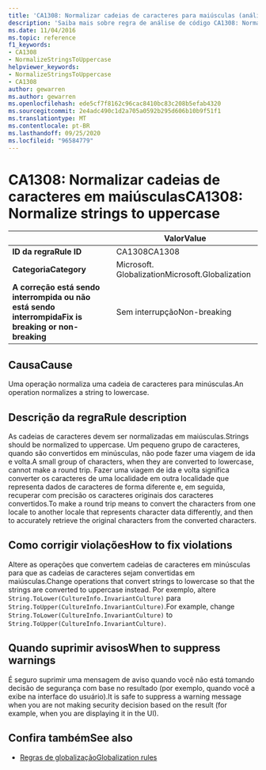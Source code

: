 ```yaml
---
title: 'CA1308: Normalizar cadeias de caracteres para maiúsculas (análise de código)'
description: 'Saiba mais sobre regra de análise de código CA1308: Normalizar cadeias de caracteres para maiúsculas'
ms.date: 11/04/2016
ms.topic: reference
f1_keywords:
- CA1308
- NormalizeStringsToUppercase
helpviewer_keywords:
- NormalizeStringsToUppercase
- CA1308
author: gewarren
ms.author: gewarren
ms.openlocfilehash: ede5cf7f8162c96cac8410bc83c208b5efab4320
ms.sourcegitcommit: 2e4adc490c1d2a705a0592b295d606b10b9f51f1
ms.translationtype: MT
ms.contentlocale: pt-BR
ms.lasthandoff: 09/25/2020
ms.locfileid: "96584779"
---
```

# <a name="ca1308-normalize-strings-to-uppercase"></a><span data-ttu-id="826e5-103">CA1308: Normalizar cadeias de caracteres em maiúsculas</span><span class="sxs-lookup"><span data-stu-id="826e5-103">CA1308: Normalize strings to uppercase</span></span>

| | <span data-ttu-id="826e5-104">Valor</span><span class="sxs-lookup"><span data-stu-id="826e5-104">Value</span></span> |
|-|-|
| <span data-ttu-id="826e5-105">**ID da regra**</span><span class="sxs-lookup"><span data-stu-id="826e5-105">**Rule ID**</span></span> |<span data-ttu-id="826e5-106">CA1308</span><span class="sxs-lookup"><span data-stu-id="826e5-106">CA1308</span></span>|
| <span data-ttu-id="826e5-107">**Categoria**</span><span class="sxs-lookup"><span data-stu-id="826e5-107">**Category**</span></span> |<span data-ttu-id="826e5-108">Microsoft. Globalization</span><span class="sxs-lookup"><span data-stu-id="826e5-108">Microsoft.Globalization</span></span>|
| <span data-ttu-id="826e5-109">**A correção está sendo interrompida ou não está sendo interrompida**</span><span class="sxs-lookup"><span data-stu-id="826e5-109">**Fix is breaking or non-breaking**</span></span> |<span data-ttu-id="826e5-110">Sem interrupção</span><span class="sxs-lookup"><span data-stu-id="826e5-110">Non-breaking</span></span>|

## <a name="cause"></a><span data-ttu-id="826e5-111">Causa</span><span class="sxs-lookup"><span data-stu-id="826e5-111">Cause</span></span>

<span data-ttu-id="826e5-112">Uma operação normaliza uma cadeia de caracteres para minúsculas.</span><span class="sxs-lookup"><span data-stu-id="826e5-112">An operation normalizes a string to lowercase.</span></span>

## <a name="rule-description"></a><span data-ttu-id="826e5-113">Descrição da regra</span><span class="sxs-lookup"><span data-stu-id="826e5-113">Rule description</span></span>

<span data-ttu-id="826e5-114">As cadeias de caracteres devem ser normalizadas em maiúsculas.</span><span class="sxs-lookup"><span data-stu-id="826e5-114">Strings should be normalized to uppercase.</span></span> <span data-ttu-id="826e5-115">Um pequeno grupo de caracteres, quando são convertidos em minúsculas, não pode fazer uma viagem de ida e volta.</span><span class="sxs-lookup"><span data-stu-id="826e5-115">A small group of characters, when they are converted to lowercase, cannot make a round trip.</span></span> <span data-ttu-id="826e5-116">Fazer uma viagem de ida e volta significa converter os caracteres de uma localidade em outra localidade que representa dados de caracteres de forma diferente e, em seguida, recuperar com precisão os caracteres originais dos caracteres convertidos.</span><span class="sxs-lookup"><span data-stu-id="826e5-116">To make a round trip means to convert the characters from one locale to another locale that represents character data differently, and then to accurately retrieve the original characters from the converted characters.</span></span>

## <a name="how-to-fix-violations"></a><span data-ttu-id="826e5-117">Como corrigir violações</span><span class="sxs-lookup"><span data-stu-id="826e5-117">How to fix violations</span></span>

<span data-ttu-id="826e5-118">Altere as operações que convertem cadeias de caracteres em minúsculas para que as cadeias de caracteres sejam convertidas em maiúsculas.</span><span class="sxs-lookup"><span data-stu-id="826e5-118">Change operations that convert strings to lowercase so that the strings are converted to uppercase instead.</span></span> <span data-ttu-id="826e5-119">Por exemplo, altere `String.ToLower(CultureInfo.InvariantCulture)` para `String.ToUpper(CultureInfo.InvariantCulture)`.</span><span class="sxs-lookup"><span data-stu-id="826e5-119">For example, change `String.ToLower(CultureInfo.InvariantCulture)` to `String.ToUpper(CultureInfo.InvariantCulture)`.</span></span>

## <a name="when-to-suppress-warnings"></a><span data-ttu-id="826e5-120">Quando suprimir avisos</span><span class="sxs-lookup"><span data-stu-id="826e5-120">When to suppress warnings</span></span>

<span data-ttu-id="826e5-121">É seguro suprimir uma mensagem de aviso quando você não está tomando decisão de segurança com base no resultado (por exemplo, quando você a exibe na interface do usuário).</span><span class="sxs-lookup"><span data-stu-id="826e5-121">It is safe to suppress a warning message when you are not making security decision based on the result (for example, when you are displaying it in the UI).</span></span>

## <a name="see-also"></a><span data-ttu-id="826e5-122">Confira também</span><span class="sxs-lookup"><span data-stu-id="826e5-122">See also</span></span>

- [<span data-ttu-id="826e5-123">Regras de globalização</span><span class="sxs-lookup"><span data-stu-id="826e5-123">Globalization rules</span></span>](globalization-warnings.md)
